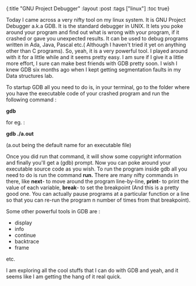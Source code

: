 {:title "GNU Project Debugger"
:layout :post
:tags  ["linux"]
:toc true}
<!-- date: 2012-12-09 08:26:05.000000000 +05:30 -->
Today I came across a very nifty tool on my linux system. It is GNU Project Debugger a.k.a GDB. It is the standard debugger in UNIX. It lets you poke around your program and find out what is wrong with your program, if it crashed or gave you unexpected results. It can be used to debug programs written in Ada, Java, Pascal etc.( Although I haven't tried it yet on anything other than C programs). So, yeah, it is a very powerful tool. I played around with it for a little while and it seems pretty easy. I am sure if I give it a little more effort, I sure can make best friends with GDB pretty soon. I wish I knew  GDB six months ago when I kept getting segmentation faults in my Data structures lab.

To startup GDB all you need to do is, in your terminal, go to the folder where you have the executable code of your crashed program and run the following command :

**gdb <exe filename>**

for eg. :

**gdb ./a.out** 

(a.out being the default name for an executable file)

Once you did run that command, it will show some copyright information and finally you'll get a (gdb) prompt. Now you can poke around your executable source code as you wish. To run the program inside gdb all you need to do is run the command **run.** There are many nifty commands in there, like **next**\- to move around the program line-by-line, **print**\- to print the value of each variable, **break**\- to set the breakpoint (And this is a pretty good one. You can actually pause programs at a particular function or a line so that you can re-run the program n number of times from that breakpoint).

Some other powerful tools in GDB are :

*   display
*   info
*   continue
*   backtrace
*   frame

etc.

I am exploring all the cool stuffs that I can do with GDB and yeah, and it seems like I am getting the hang of it real quick.
